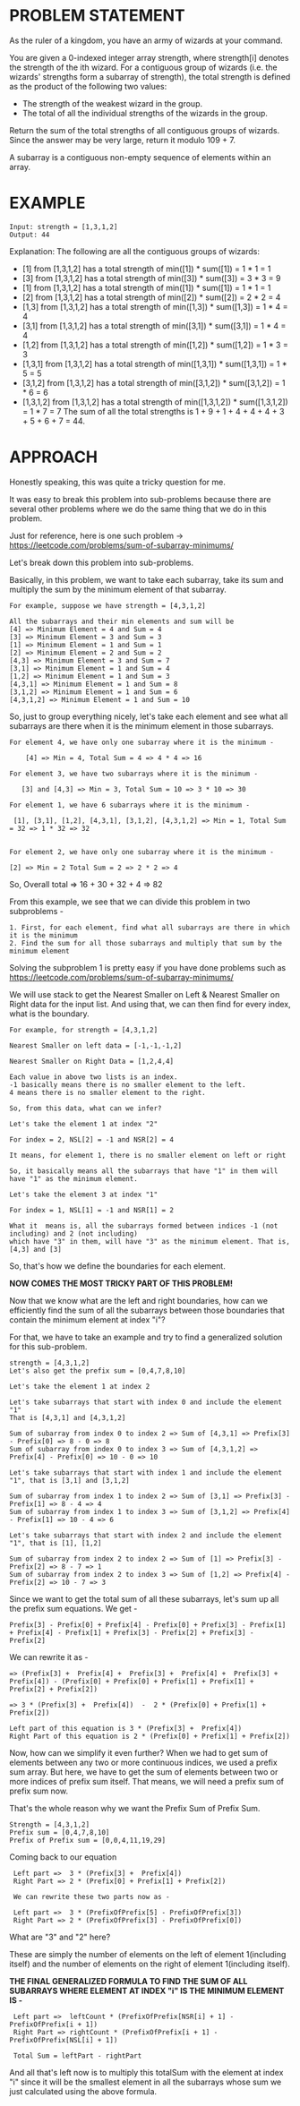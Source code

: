 # PROBLEM STATEMENT

As the ruler of a kingdom, you have an army of wizards at your command.

You are given a 0-indexed integer array strength, where strength[i] denotes the strength of the ith wizard. For a contiguous group of wizards (i.e. the wizards' strengths form a subarray of strength), the total strength is defined as the product of the following two values:

 - The strength of the weakest wizard in the group.
 - The total of all the individual strengths of the wizards in the group.
  
Return the sum of the total strengths of all contiguous groups of wizards. Since the answer may be very large, return it modulo 109 + 7.

A subarray is a contiguous non-empty sequence of elements within an array.

# EXAMPLE

    Input: strength = [1,3,1,2]
    Output: 44

Explanation: The following are all the contiguous groups of wizards:
- [1] from [1,3,1,2] has a total strength of min([1]) * sum([1]) = 1 * 1 = 1
- [3] from [1,3,1,2] has a total strength of min([3]) * sum([3]) = 3 * 3 = 9
- [1] from [1,3,1,2] has a total strength of min([1]) * sum([1]) = 1 * 1 = 1
- [2] from [1,3,1,2] has a total strength of min([2]) * sum([2]) = 2 * 2 = 4
- [1,3] from [1,3,1,2] has a total strength of min([1,3]) * sum([1,3]) = 1 * 4 = 4
- [3,1] from [1,3,1,2] has a total strength of min([3,1]) * sum([3,1]) = 1 * 4 = 4
- [1,2] from [1,3,1,2] has a total strength of min([1,2]) * sum([1,2]) = 1 * 3 = 3
- [1,3,1] from [1,3,1,2] has a total strength of min([1,3,1]) * sum([1,3,1]) = 1 * 5 = 5
- [3,1,2] from [1,3,1,2] has a total strength of min([3,1,2]) * sum([3,1,2]) = 1 * 6 = 6
- [1,3,1,2] from [1,3,1,2] has a total strength of min([1,3,1,2]) * sum([1,3,1,2]) = 1 * 7 = 7
The sum of all the total strengths is 1 + 9 + 1 + 4 + 4 + 4 + 3 + 5 + 6 + 7 = 44.

# APPROACH

Honestly speaking, this was quite a tricky question for me. 

It was easy to break this problem into sub-problems because there are several other problems where we do the same thing that we do in this problem.

Just for reference, here is one such problem -> https://leetcode.com/problems/sum-of-subarray-minimums/

Let's break down this problem into sub-problems. 

Basically, in this problem, we want to take each subarray, take its sum and multiply the sum by the minimum element of that subarray.

	For example, suppose we have strength = [4,3,1,2]
	
	All the subarrays and their min elements and sum will be 
	[4] => Minimum Element = 4 and Sum = 4
	[3] => Minimum Element = 3 and Sum = 3
	[1] => Minimum Element = 1 and Sum = 1
	[2] => Minimum Element = 2 and Sum = 2
	[4,3] => Minimum Element = 3 and Sum = 7
	[3,1] => Minimum Element = 1 and Sum = 4
	[1,2] => Minimum Element = 1 and Sum = 3
	[4,3,1] => Minimum Element = 1 and Sum = 8
	[3,1,2] => Minimum Element = 1 and Sum = 6
	[4,3,1,2] => Minimum Element = 1 and Sum = 10


So, just to group everything nicely, let's take each element and see what all subarrays are there when it is the minimum element in those subarrays.

	For element 4, we have only one subarray where it is the minimum - 
		
		[4] => Min = 4, Total Sum = 4 => 4 * 4 => 16
	
	For element 3, we have two subarrays where it is the minimum -
	
	   [3] and [4,3] => Min = 3, Total Sum = 10 => 3 * 10 => 30
	   
	For element 1, we have 6 subarrays where it is the minimum -
	
	 [1], [3,1], [1,2], [4,3,1], [3,1,2], [4,3,1,2] => Min = 1, Total Sum = 32 => 1 * 32 => 32


	For element 2, we have only one subarray where it is the minimum -
	
	[2] => Min = 2 Total Sum = 2 => 2 * 2 => 4
	

So, Overall total => 16 + 30 + 32 + 4  => 82


From this example, we see that we can divide this problem in two subproblems - 

	1. First, for each element, find what all subarrays are there in which it is the minimum
	2. Find the sum for all those subarrays and multiply that sum by the minimum element


Solving the subproblem 1 is pretty easy if you have done problems such as https://leetcode.com/problems/sum-of-subarray-minimums/

We will use stack to get the Nearest Smaller on Left & Nearest Smaller on Right data for the input list. And using that, we can then find for every index, what is the boundary.

	For example, for strength = [4,3,1,2]

	Nearest Smaller on left data = [-1,-1,-1,2]
	
	Nearest Smaller on Right Data = [1,2,4,4]
	
	Each value in above two lists is an index. 
	-1 basically means there is no smaller element to the left.
	4 means there is no smaller element to the right.
	
	So, from this data, what can we infer?
	
	Let's take the element 1 at index "2"
	
	For index = 2, NSL[2] = -1 and NSR[2] = 4
	
	It means, for element 1, there is no smaller element on left or right
	
	So, it basically means all the subarrays that have "1" in them will have "1" as the minimum element.
	
	Let's take the element 3 at index "1"
	
	For index = 1, NSL[1] = -1 and NSR[1] = 2
	
	What it  means is, all the subarrays formed between indices -1 (not including) and 2 (not including) 
	which have "3" in them, will have "3" as the minimum element. That is, [4,3] and [3]
	
So, that's how we define the boundaries for each element. 

**NOW COMES THE MOST TRICKY PART OF THIS PROBLEM!**

Now that we know what are the left and right boundaries, how can we efficiently find the sum of all the subarrays between those boundaries that contain the minimum element at index "i"?

For that, we have to take an example and try to find a generalized solution for this sub-problem.

	strength = [4,3,1,2]
	Let's also get the prefix sum = [0,4,7,8,10]
	
	Let's take the element 1 at index 2
	
	Let's take subarrays that start with index 0 and include the element "1"
	That is [4,3,1] and [4,3,1,2]
	
	Sum of subarray from index 0 to index 2 => Sum of [4,3,1] => Prefix[3] - Prefix[0] => 8 - 0 => 8
	Sum of subarray from index 0 to index 3 => Sum of [4,3,1,2] => Prefix[4] - Prefix[0] => 10 - 0 => 10
	
	Let's take subarrays that start with index 1 and include the element "1", that is [3,1] and [3,1,2]

	Sum of subarray from index 1 to index 2 => Sum of [3,1] => Prefix[3] - Prefix[1] => 8 - 4 => 4
	Sum of subarray from index 1 to index 3 => Sum of [3,1,2] => Prefix[4] - Prefix[1] => 10 - 4 => 6

	Let's take subarrays that start with index 2 and include the element "1", that is [1], [1,2]
	
	Sum of subarray from index 2 to index 2 => Sum of [1] => Prefix[3] - Prefix[2] => 8 - 7 => 1
	Sum of subarray from index 2 to index 3 => Sum of [1,2] => Prefix[4] - Prefix[2] => 10 - 7 => 3
	
	
Since we want to get the total sum of all these subarrays, let's sum up all the prefix sum equations. We get - 

	Prefix[3] - Prefix[0] + Prefix[4] - Prefix[0] + Prefix[3] - Prefix[1] + Prefix[4] - Prefix[1] + Prefix[3] - Prefix[2] + Prefix[3] - Prefix[2]
	
We can rewrite it as - 

	=> (Prefix[3] +  Prefix[4] +  Prefix[3] +  Prefix[4] +  Prefix[3] +  Prefix[4]) - (Prefix[0] + Prefix[0] + Prefix[1] + Prefix[1] + Prefix[2] + Prefix[2])

	=> 3 * (Prefix[3] +  Prefix[4])  -  2 * (Prefix[0] + Prefix[1] + Prefix[2])

	Left part of this equation is 3 * (Prefix[3] +  Prefix[4])
	Right Part of this equation is 2 * (Prefix[0] + Prefix[1] + Prefix[2])
	
Now, how can we simplify it even further? When we had to get sum of elements between any two or more continuous indices, we used a prefix sum array. But here, we have to get the sum of elements between two or more indices of prefix sum itself. That means, we will need a prefix sum of prefix sum now.

That's the whole reason why we want the Prefix Sum of Prefix Sum.

	Strength = [4,3,1,2]
	Prefix sum = [0,4,7,8,10]
	Prefix of Prefix sum = [0,0,4,11,19,29]

 Coming back to our equation 
 
	 Left part =>  3 * (Prefix[3] +  Prefix[4])
	 Right Part => 2 * (Prefix[0] + Prefix[1] + Prefix[2])

	 We can rewrite these two parts now as - 
	 
	 Left part =>  3 * (PrefixOfPrefix[5] - PrefixOfPrefix[3])
	 Right Part => 2 * (PrefixOfPrefix[3] - PrefixOfPrefix[0])
	 
What are "3" and "2" here?

These are simply the number of elements on the left of element 1(including itself) and the number of elements on the right of element 1(including itself).

**THE FINAL GENERALIZED FORMULA TO FIND THE SUM OF ALL SUBARRAYS WHERE ELEMENT AT INDEX "i" IS THE MINIMUM ELEMENT IS -**

	 Left part =>  leftCount * (PrefixOfPrefix[NSR[i] + 1] - PrefixOfPrefix[i + 1])
	 Right Part => rightCount * (PrefixOfPrefix[i + 1] - PrefixOfPrefix[NSL[i] + 1])
	
	 Total Sum = leftPart - rightPart
	
And all that's left now is to multiply this totalSum with the element at index "i" since it will be the smallest element in all the subarrays whose sum we just calculated using the above formula.